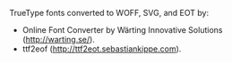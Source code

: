 TrueType fonts converted to WOFF, SVG, and EOT by:

- Online Font Converter by Wärting Innovative Solutions (http://warting.se/).
- ttf2eof (http://ttf2eot.sebastiankippe.com).
